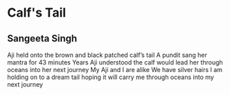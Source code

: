 # Calf's Tail
## Sangeeta Singh
Aji held onto the brown and black
patched calf’s tail
A pundit sang her mantra for
43 minutes
Years
Aji understood the calf would
lead her through oceans
into her next journey
My Aji and I
are alike
We have silver hairs
I am holding on to a dream tail
hoping it will carry me
through oceans
into my next journey